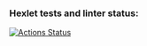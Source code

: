 ### Hexlet tests and linter status:
[![Actions Status](https://github.com/Heavybrain/python-project-49/actions/workflows/hexlet-check.yml/badge.svg)](https://github.com/Heavybrain/python-project-49/actions)